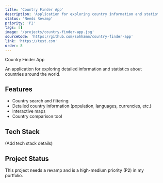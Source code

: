 ```yaml
---
title: 'Country Finder App'
description: 'Application for exploring country information and statistics'
status: 'Needs Revamp'
priority: 'P2'
tags: []
image: '/projects/country-finder-app.jpg'
sourceCode: 'https://github.com/sohhamm/country-finder-app'
link: 'https://test.com'
order: 8
---
```


Country Finder App

An application for exploring detailed information and statistics about countries around the world.

## Features

- Country search and filtering
- Detailed country information (population, languages, currencies, etc.)
- Interactive maps
- Country comparison tool

## Tech Stack

(Add tech stack details)

## Project Status

This project needs a revamp and is a high-medium priority (P2) in my portfolio.
